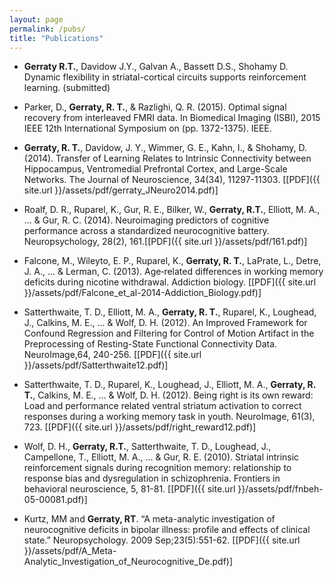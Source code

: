 ```yaml
---
layout: page
permalink: /pubs/
title: "Publications"
---
```


- **Gerraty R.T.**, Davidow J.Y., Galvan A., Bassett D.S., Shohamy D. Dynamic flexibility in striatal-cortical circuits supports reinforcement learning. (submitted)

- Parker, D., **Gerraty, R. T.**, & Razlighi, Q. R. (2015). Optimal signal recovery from interleaved FMRI data. In Biomedical Imaging (ISBI), 2015 IEEE 12th International Symposium on (pp. 1372-1375). IEEE.

- **Gerraty, R. T.**, Davidow, J. Y., Wimmer, G. E., Kahn, I., & Shohamy, D. (2014). Transfer of Learning Relates to Intrinsic Connectivity between Hippocampus, Ventromedial Prefrontal Cortex, and Large-Scale Networks. The Journal of Neuroscience, 34(34), 11297-11303. [[PDF]({{ site.url }}/assets/pdf/gerraty_JNeuro2014.pdf)]

- Roalf, D. R., Ruparel, K., Gur, R. E., Bilker, W., **Gerraty, R.T.**, Elliott, M. A., ... & Gur, R. C. (2014). Neuroimaging predictors of cognitive performance across a standardized neurocognitive battery. Neuropsychology, 28(2), 161.[[PDF]({{ site.url }}/assets/pdf/161.pdf)]

- Falcone, M., Wileyto, E. P., Ruparel, K., **Gerraty, R. T.**, LaPrate, L., Detre, J. A., ... & Lerman, C. (2013). Age‐related differences in working memory deficits during nicotine withdrawal. Addiction biology. [[PDF]({{ site.url }}/assets/pdf/Falcone_et_al-2014-Addiction_Biology.pdf)]

- Satterthwaite, T. D., Elliott, M. A., **Gerraty, R. T.**, Ruparel, K., Loughead, J., Calkins, M. E., ... & Wolf, D. H. (2012). An Improved Framework for Confound Regression and Filtering for Control of Motion Artifact in the Preprocessing of Resting-State Functional Connectivity Data. NeuroImage,64, 240-256. [[PDF]({{ site.url }}/assets/pdf/Satterthwaite12.pdf)]

- Satterthwaite, T. D., Ruparel, K., Loughead, J., Elliott, M. A., **Gerraty, R. T.**, Calkins, M. E., ... & Wolf, D. H. (2012). Being right is its own reward: Load and performance related ventral striatum activation to correct responses during a working memory task in youth. NeuroImage, 61(3), 723. [[PDF]({{ site.url }}/assets/pdf/right_reward12.pdf)]

- Wolf, D. H., **Gerraty, R.T.**, Satterthwaite, T. D., Loughead, J., Campellone, T., Elliott, M. A., ... & Gur, R. E. (2010). Striatal intrinsic reinforcement signals during recognition memory: relationship to response bias and dysregulation in schizophrenia. Frontiers in behavioral neuroscience, 5, 81-81. [[PDF]({{ site.url }}/assets/pdf/fnbeh-05-00081.pdf)]

- Kurtz, MM and **Gerraty, RT**. “A meta-analytic investigation of neurocognitive deficits in bipolar illness: profile and effects of clinical state.” Neuropsychology. 2009 Sep;23(5):551-62. [[PDF]({{ site.url }}/assets/pdf/A_Meta-Analytic_Investigation_of_Neurocognitive_De.pdf)]

